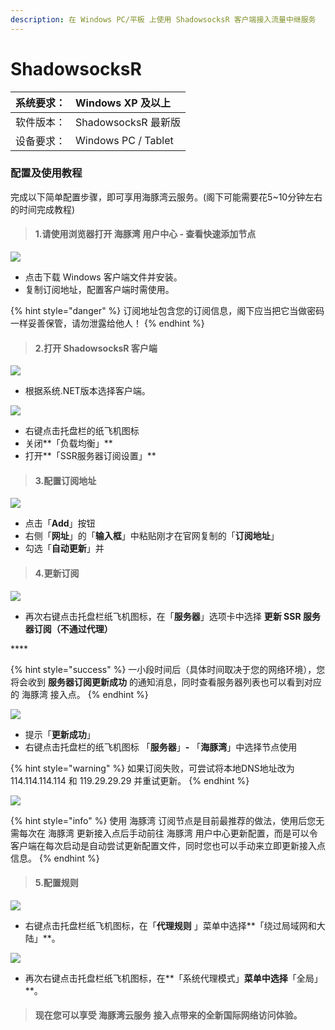 ```yaml
---
description: 在 Windows PC/平板 上使用 ShadowsocksR 客户端接入流量中继服务
---
```


# ShadowsocksR

| 系统要求： | Windows XP 及以上 |
| :--- | :--- |
| 软件版本： | ShadowsocksR 最新版 |
| 设备要求： | Windows PC / Tablet |

### 配置及使用教程

完成以下简单配置步骤，即可享用海豚湾云服务。\(阁下可能需要花5~10分钟左右的时间完成教程\)

> #### 1.请使用浏览器打开 海豚湾 用户中心 - 查看快速添加节点

![](../../.gitbook/assets/2019-05-05-at-3.50-am.png)

* 点击下载 Windows 客户端文件并安装。
* 复制订阅地址，配置客户端时需使用。

{% hint style="danger" %}
订阅地址包含您的订阅信息，阁下应当把它当做密码一样妥善保管，请勿泄露给他人！
{% endhint %}

> #### 2.打开 ShadowsocksR 客户端

![](../../.gitbook/assets/image%20%288%29.png)

* 根据系统.NET版本选择客户端。

![](../../.gitbook/assets/image%20%2827%29.png)

* 右键点击托盘栏的纸飞机图标
* 关闭**「负载均衡」**
* 打开**「SSR服务器订阅设置」**

> #### 3.配置订阅地址

![](../../.gitbook/assets/image%20%2853%29.png)

* 点击「**Add**」按钮
* 右侧「**网址**」的「**输入框**」中粘贴刚才在官网复制的「**订阅地址**」
* 勾选「**自动更新**」并

> #### 4.更新订阅

![](../../.gitbook/assets/image%20%284%29.png)

* 再次右键点击托盘栏纸飞机图标，在「**服务器**」选项卡中选择  **更新 SSR 服务器订阅（不通过代理）**

\*\*\*\*

{% hint style="success" %}
一小段时间后（具体时间取决于您的网络环境），您将会收到 **服务器订阅更新成功** 的通知消息，同时查看服务器列表也可以看到对应的 海豚湾 接入点。
{% endhint %}

![](../../.gitbook/assets/image%20%2830%29.png)

* 提示「**更新成功**」
* 右键点击托盘栏的纸飞机图标 「**服务器**」**-** 「**海豚湾**」中选择节点使用

{% hint style="warning" %}
如果订阅失败，可尝试将本地DNS地址改为114.114.114.114 和 119.29.29.29 并重试更新。
{% endhint %}

![](../../.gitbook/assets/image.png)

{% hint style="info" %}
使用 海豚湾 订阅节点是目前最推荐的做法，使用后您无需每次在 海豚湾 更新接入点后手动前往 海豚湾 用户中心更新配置，而是可以令客户端在每次启动是自动尝试更新配置文件，同时您也可以手动来立即更新接入点信息。
{% endhint %}

> #### 5.配置规则

![](../../.gitbook/assets/image%20%2814%29.png)

* 右键点击托盘栏纸飞机图标，在「**代理规则** 」菜单中选择**「绕过局域网和大陆」**。

![](../../.gitbook/assets/image%20%2843%29.png)

* 再次右键点击托盘栏纸飞机图标，在**「系统代理模式」**菜单中选择**「全局」**。

> #### 现在您可以享受 海豚湾云服务 接入点带来的全新国际网络访问体验。

